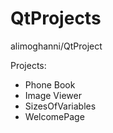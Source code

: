 # QtProjects
alimoghanni/QtProject

Projects:
- Phone Book
- Image Viewer
- SizesOfVariables
- WelcomePage
